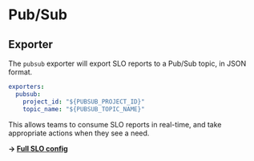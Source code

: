 # Pub/Sub

## Exporter

The `pubsub` exporter will export SLO reports to a Pub/Sub topic, in JSON format.

```yaml
exporters:
  pubsub:
    project_id: "${PUBSUB_PROJECT_ID}"
    topic_name: "${PUBSUB_TOPIC_NAME}"
```

This allows teams to consume SLO reports in real-time, and take appropriate
actions when they see a need.

**&rightarrow; [Full SLO config](../../samples/cloud_monitoring/slo_pubsub_subscription_throughput.yaml)**

